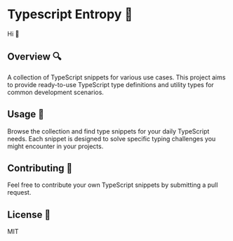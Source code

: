 # Typescript Entropy 🧩
Hi 👋
## Overview 🔍

A collection of TypeScript snippets for various use cases. This project aims to provide ready-to-use TypeScript type definitions and utility types for common development scenarios.

## Usage 🚀

Browse the collection and find type snippets for your daily TypeScript needs. Each snippet is designed to solve specific typing challenges you might encounter in your projects.

## Contributing 🤝

Feel free to contribute your own TypeScript snippets by submitting a pull request.

## License 📄

MIT 